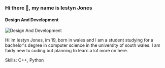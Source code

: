 ### Hi there 👋, my name is Iestyn Jones
#### Design And Development
![Design And Development](https://i.pinimg.com/originals/16/03/fb/1603fb7077abb9093f4af305b4e5ce79.gif)

Hi im Iestyn Jones, im 19, born in wales and I am a student studying for a bachelor's degree in computer science in the university of south wales. I am fairly new to coding but planning to learn a lot more on here.

Skills: C++, Python
